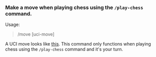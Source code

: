 ### Make a move when playing chess using the `/play-chess` command.

Usage:
> /move [uci-move]

A UCI move looks like [this](<https://www.chessprogramming.org/Algebraic_Chess_Notation#Pure_coordinate_notation>).
This command only functions when playing chess using the `/play-chess` command and it's your turn.
